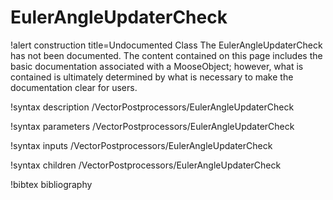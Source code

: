 <!-- MOOSE Documentation Stub: Remove this when content is added. -->

# EulerAngleUpdaterCheck

!alert construction title=Undocumented Class
The EulerAngleUpdaterCheck has not been documented. The content contained on this page
includes the basic documentation associated with a MooseObject; however, what is contained is
ultimately determined by what is necessary to make the documentation clear for users.

!syntax description /VectorPostprocessors/EulerAngleUpdaterCheck

!syntax parameters /VectorPostprocessors/EulerAngleUpdaterCheck

!syntax inputs /VectorPostprocessors/EulerAngleUpdaterCheck

!syntax children /VectorPostprocessors/EulerAngleUpdaterCheck

!bibtex bibliography
